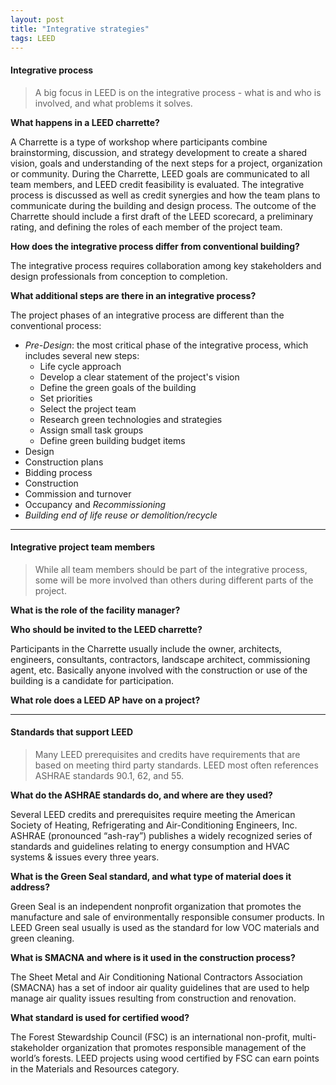 ```yaml
---
layout: post
title: "Integrative strategies"
tags: LEED
---
```


#### Integrative process

> A big focus in LEED is on the integrative process - what is and who is involved, and what problems it solves.

__What happens in a LEED charrette?__

A Charrette is a type of workshop where participants combine brainstorming, discussion, and strategy development to create a shared vision, goals and understanding of the next steps for a project, organization or community. During the Charrette, LEED goals are communicated to all team members, and LEED credit feasibility is evaluated. The integrative process is discussed as well as credit synergies and how the team plans to communicate during the building and design process. The outcome of the Charrette should include a first draft of the LEED scorecard, a preliminary rating, and defining the roles of each member of the project team.

__How does the integrative process differ from conventional building?__

The integrative process requires collaboration among key stakeholders and design professionals from conception to completion. 



__What additional steps are there in an integrative process?__

The project phases of an integrative process are different than the conventional process:

- _Pre-Design_: the most critical phase of the integrative process, which includes several new steps:
	- Life cycle approach
	- Develop a clear statement of the project's vision
	- Define the green goals of the building
	- Set priorities
	- Select the project team
	- Research green technologies and strategies
	- Assign small task groups
	- Define green building budget items
- Design
- Construction plans
- Bidding process
- Construction
- Commission and turnover
- Occupancy and _Recommissioning_
- _Building end of life reuse or demolition/recycle_

---

#### Integrative project team members

> While all team members should be part of the integrative process, some will be more involved than others during different parts of the project.

__What is the role of the facility manager?__

__Who should be invited to the LEED charrette?__

Participants in the Charrette usually include the owner, architects, engineers, consultants, contractors, landscape architect, commissioning agent, etc. Basically anyone involved with the construction or use of the building is a candidate for participation.

__What role does a LEED AP have on a project?__

---

#### Standards that support LEED

> Many LEED prerequisites and credits have requirements that are based on meeting third party standards. LEED most often references ASHRAE standards 90.1, 62, and 55.

__What do the ASHRAE standards do, and where are they used?__

Several LEED credits and prerequisites require meeting the American Society of Heating, Refrigerating and Air-Conditioning Engineers, Inc. ASHRAE (pronounced “ash-ray”) publishes a widely recognized series of standards and guidelines relating to energy consumption and HVAC systems & issues every three years.

__What is the Green Seal standard, and what type of material does it address?__

Green Seal is an independent nonprofit organization that promotes the manufacture and sale of environmentally responsible consumer products. In LEED Green seal usually is used as the standard for low VOC materials and green cleaning.

__What is SMACNA and where is it used in the construction process?__

The Sheet Metal and Air Conditioning National Contractors Association (SMACNA) has a set of indoor air quality guidelines that are used to help manage air quality issues resulting from construction and renovation.

__What standard is used for certified wood?__

The Forest Stewardship Council (FSC) is an international non-profit, multi-stakeholder organization that promotes responsible management of the world’s forests. LEED projects using wood certified by FSC can earn points in the Materials and Resources category.